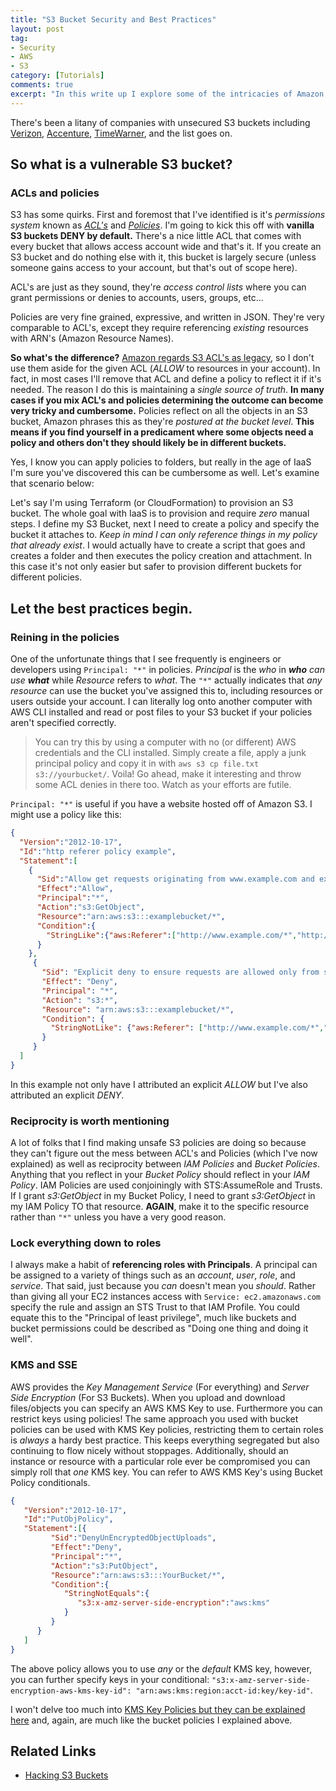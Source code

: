 ```yaml
---
title: "S3 Bucket Security and Best Practices"
layout: post
tag:
- Security
- AWS
- S3
category: [Tutorials]
comments: true
excerpt: "In this write up I explore some of the intricacies of Amazon S3's permission matrix. I go over best practices, ACL's, Policies, KMS, and Server Side Encryption. Read on for more!"
---
```


There's been a litany of companies with unsecured S3 buckets including [Verizon](https://www.theregister.co.uk/2017/09/22/verizon_falls_for_the_old_unguarded_aws_s3_bucket_trick_exposes_internal_system/), [Accenture](https://www.theregister.co.uk/2017/10/10/accenture_amazon_aws_s3/), [TimeWarner](https://threatpost.com/four-million-time-warner-cable-records-left-on-misconfigured-aws-s3/127807/), and the list goes on.

## So what is a vulnerable S3 bucket?

### ACLs and policies

S3 has some quirks. First and foremost that I've identified is it's _permissions system_ known as _[ACL's](http://docs.aws.amazon.com/AmazonS3/latest/dev/acl-overview.html)_ and _[Policies](http://docs.aws.amazon.com/AmazonS3/latest/dev/using-iam-policies.html)_. I'm going to kick this off with **vanilla S3 buckets DENY by default.** There's a nice little ACL that comes with every bucket that allows access account wide and that's it. If you create an S3 bucket and do nothing else with it, this bucket is largely secure (unless someone gains access to your account, but that's out of scope here).

ACL's are just as they sound, they're _access control lists_ where you can grant permissions or denies to accounts, users, groups, etc...

Policies are very fine grained, expressive, and written in JSON. They're very comparable to ACL's, except they require referencing _existing_ resources with ARN's (Amazon Resource Names).

**So what's the difference?** [Amazon regards S3 ACL's as legacy](https://aws.amazon.com/blogs/security/iam-policies-and-bucket-policies-and-acls-oh-my-controlling-access-to-s3-resources/), so I don't use them aside for the given ACL (_ALLOW_ to resources in your account). In fact, in most cases I'll remove that ACL and define a policy to reflect it if it's needed. The reason I do this is maintaining a _single source of truth_. **In many cases if you mix ACL's and policies determining the outcome can become very tricky and cumbersome.** Policies reflect on all the objects in an S3 bucket, Amazon phrases this as they're _postured at the bucket level_. **This means if you find yourself in a predicament where some objects need a policy and others don't they should likely be in different buckets.**

Yes, I know you can apply policies to folders, but really in the age of IaaS I'm sure you've discovered this can be cumbersome as well. Let's examine that scenario below:

Let's say I'm using Terraform (or CloudFormation) to provision an S3 bucket. The whole goal with IaaS is to provision and require _zero_ manual steps. I define my S3 Bucket, next I need to create a policy and specify the bucket it attaches to. _Keep in mind I can only reference things in my policy that already exist_. I would actually have to create a script that goes and creates a folder and then executes the policy creation and attachment. In this case it's not only easier but safer to provision different buckets for different policies.

## Let the best practices begin.

### Reining in the policies

One of the unfortunate things that I see frequently is engineers or developers using `Principal: "*"` in policies. _Principal_ is the _who_ in _**who** can use **what**_ while _Resource_ refers to _what_. The `"*"` actually indicates that _any resource_ can use the bucket you've assigned this to, including resources or users outside your account. I can literally log onto another computer with AWS CLI installed and read or post files to your S3 bucket if your policies aren't specified correctly.

> You can try this by using a computer with no (or different) AWS credentials and the CLI installed. Simply create a file, apply a junk principal policy and copy it in with `aws s3 cp file.txt s3://yourbucket/`. Voila! Go ahead, make it interesting and throw some ACL denies in there too. Watch as your efforts are futile.

`Principal: "*"` is useful if you have a website hosted off of Amazon S3. I might use a policy like this:

 ```json
 {
   "Version":"2012-10-17",
   "Id":"http referer policy example",
   "Statement":[
     {
       "Sid":"Allow get requests originating from www.example.com and example.com.",
       "Effect":"Allow",
       "Principal":"*",
       "Action":"s3:GetObject",
       "Resource":"arn:aws:s3:::examplebucket/*",
       "Condition":{
         "StringLike":{"aws:Referer":["http://www.example.com/*","http://example.com/*"]}
       }
     },
      {
        "Sid": "Explicit deny to ensure requests are allowed only from specific referer.",
        "Effect": "Deny",
        "Principal": "*",
        "Action": "s3:*",
        "Resource": "arn:aws:s3:::examplebucket/*",
        "Condition": {
          "StringNotLike": {"aws:Referer": ["http://www.example.com/*","http://example.com/*"]}
        }
      }
   ]
 }
 ```

In this example not only have I attributed an explicit _ALLOW_ but I've also attributed an explicit _DENY_.

### Reciprocity is worth mentioning

A lot of folks that I find making unsafe S3 policies are doing so because they can't figure out the mess between ACL's and Policies (which I've now explained) as well as reciprocity between _IAM Policies_ and _Bucket Policies_. Anything that you reflect in your _Bucket Policy_ should reflect in your _IAM Policy_. IAM Policies are used conjoiningly with STS:AssumeRole and Trusts. If I grant _s3:GetObject_ in my Bucket Policy, I need to grant _s3:GetObject_ in my IAM Policy TO that resource. **AGAIN**, make it to the specific resource rather than `"*"` unless you have a very good reason.

### Lock everything down to roles

I always make a habit of **referencing roles with Principals**. A principal can be assigned to a variety of things such as an _account_, _user_, _role_, and _service_. That said, just because you _can_ doesn't mean you _should_. Rather than giving all your EC2 instances access with `Service: ec2.amazonaws.com` specify the rule and assign an STS Trust to that IAM Profile. You could equate this to the "Principal of least privilege", much like buckets and bucket permissions could be described as "Doing one thing and doing it well".

### KMS and SSE

AWS provides the _Key Management Service_ (For everything) and _Server Side Encryption_ (For S3 Buckets). When you upload and download files/objects you can specify an AWS KMS Key to use. Furthermore you can restrict keys using policies! The same approach you used with bucket policies can be used with KMS Key policies, restricting them to certain roles is _always_ a hardy best practice. This keeps everything segregated but also continuing to flow nicely without stoppages. Additionally, should an instance or resource with a particular role ever be compromised you can simply roll that _one_ KMS key. You can refer to AWS KMS Key's using Bucket Policy conditionals.

```json
{
   "Version":"2012-10-17",
   "Id":"PutObjPolicy",
   "Statement":[{
         "Sid":"DenyUnEncryptedObjectUploads",
         "Effect":"Deny",
         "Principal":"*",
         "Action":"s3:PutObject",
         "Resource":"arn:aws:s3:::YourBucket/*",
         "Condition":{
            "StringNotEquals":{
               "s3:x-amz-server-side-encryption":"aws:kms"
            }
         }
      }
   ]
}
```

The above policy allows you to use _any_ or the _default_ KMS key, however, you can further specify keys in your conditional: `"s3:x-amz-server-side-encryption-aws-kms-key-id": "arn:aws:kms:region:acct-id:key/key-id"`.

I won't delve too much into [KMS Key Policies but they can be explained here](http://docs.aws.amazon.com/kms/latest/developerguide/key-policies.html) and, again, are much like the bucket policies I explained above.

## Related Links
* [Hacking S3 Buckets](https://blog.rapid7.com/2013/03/27/open-s3-buckets/)
